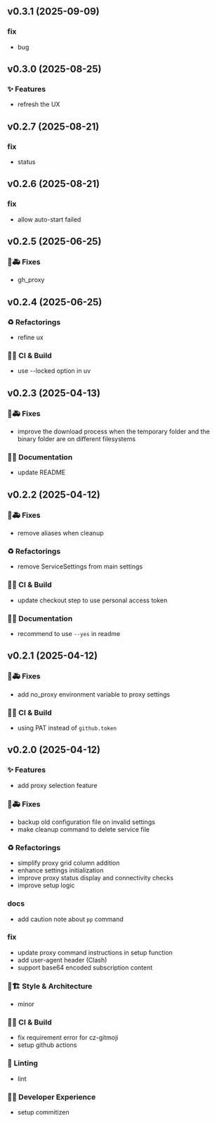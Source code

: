 ## v0.3.1 (2025-09-09)

### fix

- bug

## v0.3.0 (2025-08-25)

### ✨ Features

- refresh the UX

## v0.2.7 (2025-08-21)

### fix

- status

## v0.2.6 (2025-08-21)

### fix

- allow auto-start failed

## v0.2.5 (2025-06-25)

### 🐛🚑️ Fixes

- gh_proxy

## v0.2.4 (2025-06-25)

### ♻️ Refactorings

- refine ux

### 💚👷 CI & Build

- use --locked option in uv

## v0.2.3 (2025-04-13)

### 🐛🚑️ Fixes

- improve the download process when the temporary folder and the binary folder are on different filesystems

### 📝💡 Documentation

- update README

## v0.2.2 (2025-04-12)

### 🐛🚑️ Fixes

- remove aliases when cleanup

### ♻️ Refactorings

- remove ServiceSettings from main settings

### 💚👷 CI & Build

- update checkout step to use personal access token

### 📝💡 Documentation

- recommend to use `--yes` in readme

## v0.2.1 (2025-04-12)

### 🐛🚑️ Fixes

- add no_proxy environment variable to proxy settings

### 💚👷 CI & Build

- using PAT instead of `github.token`

## v0.2.0 (2025-04-12)

### ✨ Features

- add proxy selection feature

### 🐛🚑️ Fixes

- backup old configuration file on invalid settings
- make cleanup command to delete service file

### ♻️ Refactorings

- simplify proxy grid column addition
- enhance settings initialization
- improve proxy status display and connectivity checks
- improve setup logic

### docs

- add caution note about `pp` command

### fix

- update proxy command instructions in setup function
- add user-agent header (Clash)
- support base64 encoded subscription content

### 🎨🏗️ Style & Architecture

- minor

### 💚👷 CI & Build

- fix requirement error for cz-gitmoji
- setup github actions

### 🚨 Linting

- lint

### 🧑‍💻 Developer Experience

- setup commitizen
